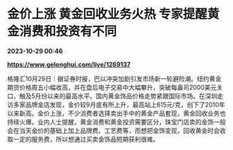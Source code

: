 # 金价上涨 黄金回收业务火热 专家提醒黄金消费和投资有不同

**2023-10-29 00:46**

**https://www.gelonghui.com/live/1269137**

格隆汇10月29日｜据证券时报，巴以冲突加剧引发市场新一轮避险潮。纽约黄金期货价格周五小幅收高，并在盘后电子交易中大幅攀升，突破每盎司2000美元关口，触及5月份以来的最高水平。国内黄金饰品价格走势紧跟国际市场。在深圳走访多家品牌金店发现，金价较9月底有所上升，最高站上615元/克，创下了2010年以来新高。金价上涨，不少消费者选择卖出手中的黄金产品套现，黄金回收业务也持续火爆。业内人士提醒，黄金消费和黄金投资需要区分，珠宝门店卖的金饰一般会在当天金价的基础上加上品牌费、工艺费等，而想把金饰变现，回收黄金时会收取一定的服务费，所以想通过买卖金饰品短期获利很难。